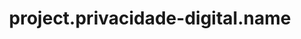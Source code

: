 ---
unique-name: privacidade-digital
type: initiative
title: project.privacidade-digital.name
description: project.privacidade-digital.desc
launch-date: 2019
website: https://www.privacidade.digital/
git-url:
license-url:
founders: ["labb", "vinnie", "reginildo"]
pinned: true
hidden: false
layout: project
---